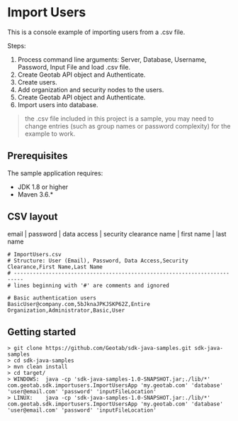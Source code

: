 # Import Users

This is a console example of importing users from a .csv file.

Steps:

1. Process command line arguments: Server, Database, Username, Password, Input File and load .csv file.
1. Create Geotab API object and Authenticate.
1. Create users.
1. Add organization and security nodes to the users.
1. Create Geotab API object and Authenticate.
1. Import users into database.

> the .csv file included in this project is a sample, you may need to change entries (such as group names or password complexity) for the example to work.

## Prerequisites

The sample application requires:

- JDK 1.8 or higher
- Maven 3.6.*

## CSV layout

email | password | data access | security clearance name | first name | last name

```csv
# ImportUsers.csv
# Structure: User (Email), Password, Data Access,Security Clearance,First Name,Last Name
# -------------------------------------------------------------------------
# lines beginning with '#' are comments and ignored

# Basic authentication users
BasicUser@company.com,5bJknaJPKJSKP62Z,Entire Organization,Administrator,Basic,User
```

## Getting started

```shell
> git clone https://github.com/Geotab/sdk-java-samples.git sdk-java-samples
> cd sdk-java-samples
> mvn clean install
> cd target/
> WINDOWS:  java -cp 'sdk-java-samples-1.0-SNAPSHOT.jar;./lib/*' com.geotab.sdk.importusers.ImportUsersApp 'my.geotab.com' 'database' 'user@email.com' 'password' 'inputFileLocation'
> LINUX:    java -cp 'sdk-java-samples-1.0-SNAPSHOT.jar:./lib/*' com.geotab.sdk.importusers.ImportUsersApp 'my.geotab.com' 'database' 'user@email.com' 'password' 'inputFileLocation'
```
